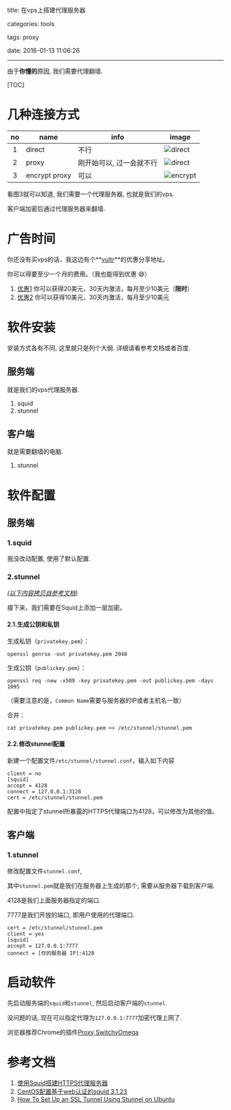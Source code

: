 title: 在vps上搭建代理服务器

categories: tools

tags: proxy

date: 2016-01-13 11:06:26



---

<!--head-->

由于**你懂的**原因, 我们需要代理翻墙.

[TOC]

# 几种连接方式

|  no  | name          | info          | image                                    |
| :--: | ------------- | ------------- | ---------------------------------------- |
|  1   | direct        | 不行            | ![direct](http://qefee.qiniudn.com/20160113_%E5%9C%A8vps%E4%B8%8A%E6%90%AD%E5%BB%BA%E4%BB%A3%E7%90%86%E6%9C%8D%E5%8A%A1%E5%99%A8direct.png) |
|  2   | proxy         | 刚开始可以, 过一会就不行 | ![direct](http://qefee.qiniudn.com/20160113_%E5%9C%A8vps%E4%B8%8A%E6%90%AD%E5%BB%BA%E4%BB%A3%E7%90%86%E6%9C%8D%E5%8A%A1%E5%99%A8proxy.png) |
|  3   | encrypt proxy | 可以            | ![encrypt](http://qefee.qiniudn.com/20160113_%E5%9C%A8vps%E4%B8%8A%E6%90%AD%E5%BB%BA%E4%BB%A3%E7%90%86%E6%9C%8D%E5%8A%A1%E5%99%A8encrypt%20proxy.png) |

看图3就可以知道, 我们需要一个代理服务器, 也就是我们的vps.

客户端加密后通过代理服务器来翻墙.

<!--more-->

<!--body-->

# 广告时间

你还没有买vps的话，我这边有个**[vultr](https://www.vultr.com/)**的优惠分享地址。

你可以得要至少一个月的费用。（我也能得到优惠 😄）

1. [优惠1](http://www.vultr.com/?ref=6924251-3B) 你可以获得20美元，30天内激活，每月至少10美元（**限时**）
2. [优惠2](http://www.vultr.com/?ref=6868383) 你可以获得10美元，30天内激活，每月至少10美元

# 软件安装

安装方式各有不同, 这里就只是列个大纲. 详细请看参考文档或者百度.

## 服务端

就是我们的vps代理服务器.

1. squid
2. stunnel

## 客户端

就是需要翻墙的电脑.

1. stunnel



# 软件配置

## 服务端

### 1.squid

我没改动配置, 使用了默认配置.

### 2.stunnel

<u>*(以下内容拷贝自参考文档)*</u>

接下来，我们需要在Squid上添加一层加密。

#### 2.1.生成公钥和私钥

生成私钥（`privatekey.pem`）：

```
openssl genrsa -out privatekey.pem 2048

```

生成公钥（`publickey.pem`）：

```
openssl req -new -x509 -key privatekey.pem -out publickey.pem -days 1095

```

（需要注意的是，`Common Name`需要与服务器的IP或者主机名一致）

合并：

```
cat privatekey.pem publickey.pem >> /etc/stunnel/stunnel.pem

```

#### 2.2.修改stunnel配置

新建一个配置文件`/etc/stunnel/stunnel.conf`，输入如下内容

```
client = no
[squid]
accept = 4128
connect = 127.0.0.1:3128
cert = /etc/stunnel/stunnel.pem
```

配置中指定了stunnel所暴露的HTTPS代理端口为4128，可以修改为其他的值。



## 客户端

### 1.stunnel

修改配置文件`stunnel.conf`,

其中`stunnel.pem`就是我们在服务器上生成的那个, 需要从服务器下载到客户端.

4128是我们上面服务器指定的端口.

7777是我们开放的端口, 即用户使用的代理端口.

```
cert = /etc/stunnel/stunnel.pem
client = yes
[squid]
accept = 127.0.0.1:7777
connect = [你的服务器 IP]:4128
```



# 启动软件

先启动服务端的`squid`和`stunnel`, 然后启动客户端的`stunnel`.

没问题的话, 现在可以指定代理为`127.0.0.1:7777`加密代理上网了.

浏览器推荐Chrome的插件[Proxy SwitchyOmega](https://chrome.google.com/webstore/detail/proxy-switchyomega/padekgcemlokbadohgkifijomclgjgif?hl=en)

# 参考文档

1. [使用Squid搭建HTTPS代理服务器](http://www.predatorray.me/%E5%9C%A8VPS%E4%B8%8A%E6%90%AD%E5%BB%BASquid%E4%BB%A3%E7%90%86%E6%9C%8D%E5%8A%A1%E5%99%A8/)
2. [CentOS配置基于web认证的squid 3.1.23](http://www.centoscn.com/image-text/config/2014/1203/4231.html)
3. [How To Set Up an SSL Tunnel Using Stunnel on Ubuntu](https://www.digitalocean.com/community/tutorials/how-to-set-up-an-ssl-tunnel-using-stunnel-on-ubuntu)
